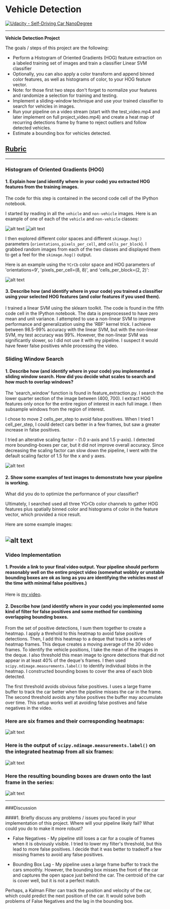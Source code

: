# Vehicle Detection
[![Udacity - Self-Driving Car NanoDegree](https://s3.amazonaws.com/udacity-sdc/github/shield-carnd.svg)](http://www.udacity.com/drive)

---

**Vehicle Detection Project**

The goals / steps of this project are the following:

* Perform a Histogram of Oriented Gradients (HOG) feature extraction on a labeled training set of images and train a classifier Linear SVM classifier
* Optionally, you can also apply a color transform and append binned color features, as well as histograms of color, to your HOG feature vector. 
* Note: for those first two steps don't forget to normalize your features and randomize a selection for training and testing.
* Implement a sliding-window technique and use your trained classifier to search for vehicles in images.
* Run your pipeline on a video stream (start with the test_video.mp4 and later implement on full project_video.mp4) and create a heat map of recurring detections frame by frame to reject outliers and follow detected vehicles.
* Estimate a bounding box for vehicles detected.

[//]: # (Image References)
[image0]: ./output_images/car.png
[image1]: ./output_images/noncar.png
[image2]: ./output_images/HOG_example.png
[image3]: ./output_images/all_sliding_windows.png
[image4]: ./output_images/positive_sliding_window.png
[image5]: ./output_images/bboxes_and_heat.png
[image6]: ./output_images/labels_map.png
[image7]: ./output_images/output_bboxes.png

## [Rubric](https://review.udacity.com/#!/rubrics/513/view)

---
### Histogram of Oriented Gradients (HOG)

#### 1. Explain how (and identify where in your code) you extracted HOG features from the training images.

The code for this step is contained in the second code cell of the IPython notebook.

I started by reading in all the `vehicle` and `non-vehicle` images.
Here is an example of one of each of the `vehicle` and `non-vehicle` classes:

![alt text][image0]
![alt text][image1]

I then explored different color spaces and different `skimage.hog()` parameters (`orientations`, `pixels_per_cell`, and `cells_per_block`). I grabbed random images from each of the two classes and displayed them to get a feel for the `skimage.hog()` output.

Here is an example using the `YCrCb` color space and HOG parameters of 'orientations=9', 'pixels_per_cell=(8, 8)', and 'cells_per_block=(2, 2)':

![alt text][image2]


#### 3. Describe how (and identify where in your code) you trained a classifier using your selected HOG features (and color features if you used them).

I trained a linear SVM using the sklearn toolkit. The code is found in the fifth code cell in the IPython notebook.
The data is preprocessed to have zero mean and unit variance. I attempted to use a non-linear SVM to improve performance and generalization using the 'RBF' kernel trick. I achieve between 98.5-99% accuracy with the linear SVM, but with the non-linear SVM, my test accuracy was 99%. However, the non-linear SVM was significantly slower, so I did not use it with my pipeline. I suspect it would have fewer false positives while processing the video. 

### Sliding Window Search

#### 1. Describe how (and identify where in your code) you implemented a sliding window search.  How did you decide what scales to search and how much to overlap windows?

The 'search_window' function is found in feature_extraction.py. I search the lower quarter section of the image between (400, 700). I extract HOG features only once for the entire region of interest in each full image. I then subsample windows from the region of interest.

I chose to move 2 cells_per_step to avoid false positives. When I tried 1 cell_per_step, I could detect cars better in a few frames, but saw a greater increase in false positives.

I tried an alterative scaling factor - (1.0 x-axis and 1.5 y-axis). I detected more bounding-boxes per car, but it did not improve overall accuracy. Since decreasing the scaling factor can slow down the pipeline, I went with the default scaling factor of 1.5 for the x and y axes.

![alt text][image3]

#### 2. Show some examples of test images to demonstrate how your pipeline is working.
What did you do to optimize the performance of your classifier?

Ultimately, I searched used all three YCrCb color channels to gather HOG features plus spatially binned color and histograms of color in the feature vector, which provided a nice result.  

Here are some example images:

![alt text][image4]
---

### Video Implementation

#### 1. Provide a link to your final video output.  Your pipeline should perform reasonably well on the entire project video (somewhat wobbly or unstable bounding boxes are ok as long as you are identifying the vehicles most of the time with minimal false positives.)

Here is [my video](./output_images/result_video.mp4).


#### 2. Describe how (and identify where in your code) you implemented some kind of filter for false positives and some method for combining overlapping bounding boxes.

From the set of positive detections, I sum them together to create a heatmap. I apply a threhold to this heatmap to avoid false positive detections. Then, I add this heatmap to a deque that tracks a series of heatmap frames. This deque creates a moving average of the 30 video frames. To identify the vehicle positions, I take the mean of the images in the deque. I also threshold this mean image to ignore detections that did not appear in at least 40% of the deque's frames. I then used `scipy.ndimage.measurements.label()` to identify individual blobs in the heatmap. I constructed bounding boxes to cover the area of each blob detected.

The first threshold avoids obvious false positives. I uses a large frame buffer to track the car better when the pipeline misses the car in the frame. The second threshold avoids any false positives the buffer may accumulate over time. This setup works well at avoiding false postives and false negatives in the video.  

### Here are six frames and their corresponding heatmaps:
![alt text][image5]

### Here is the output of `scipy.ndimage.measurements.label()` on the integrated heatmap from all six frames:
![alt text][image6]

### Here the resulting bounding boxes are drawn onto the last frame in the series:
![alt text][image7]

---

###Discussion

####1. Briefly discuss any problems / issues you faced in your implementation of this project.  Where will your pipeline likely fail?  What could you do to make it more robust?

+ False Negatives - My pipeline still loses a car for a couple of frames when it is obviously visible. I tried to lower my filter's threshold, but this lead to more false positives. I decide that it was better to tradeoff a few missing frames to avoid any false positives.

+ Bounding Box Lag - My pipeline uses a large frame buffer to track the cars smoothly. However, the bounding box misses the front of the car and captures the open space just behind the car. The centroid of the car is cover well, but it is not a perfect match.

Perhaps, a Kalman Filter can track the position and velocity of the car, which could predict the next position of the car. It would solve both problems of False Negatives and the lag in the bounding box.
